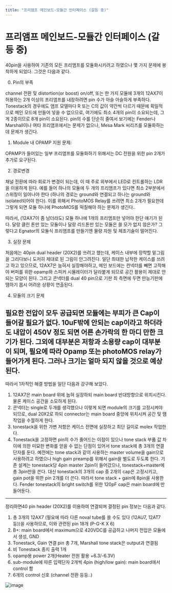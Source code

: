 ```yaml
---
title: "프리앰프 메인보드-모듈간 인터페이스 (갈등 중)"
---
```

# 프리앰프 메인보드-모듈간 인터페이스 (갈등 중)


40pin을 사용하여 기존의 모든 프리앰프를 모듈화시키려고 하였으나 몇 가지 문제에 봉착하게 되었다. 그것은 다음과 같다.

0) Pin의 부족

channel 전환 및 distortion(or boost) on/off, 또는 한 가지 모듈에 3개의 12AX7이 허용하는 2개 이상의 프리앰프를 내장하려면 pin 수가 아슬 아슬하게 부족하다. Tonestack의 경우에도 앰프 모델마다 R 또는 C의 값이 약간씩 다르기 때문에 획일적으로 메인 모드에 만들어 넣을 수 없으므로, 여기에도 최소 4개의 pin이 소요되는데, 그게 2종이므로 8개 pin이 소요된다. pin의 수를 단순히 줄여서 보기에는 Fender나 Marshall이나 여타 프리앰프에서는 문제가 없으나, Mesa Mark 씨리즈를 모듈화하는데 문제가 생긴다.

1) Module 내 OPAMP 지원 문제:

OPAMP가 들어있는 일부 프리앰프를 모듈화하기 위해서는 DC 전원을 위한 pin 2개가 추가로 요구된다.

2) 경로변경

채널 전환에 따라 회로가 변경이 되는데, 이 때 주로 외부에서 LED로 컨트롤하는 LDR을 이용하게 된다. 예를 들어 하나의 모듈에 두 개의 프리앰프가 있다면 최소 2부분에서 스위칭이 일어나야 한다 (하나의 경로는 ground와 연결되고 하나는 ground와 isolated되어야 한다). 이를 위해서 PhotoMOS Relay를 쓰려면 최소 2개가 필요한데 그렇게 되면 모듈 하나에 PhotoMOS를 떡칠해야 하는 문제가 생긴다..

따라서, (12AX7이 좀 남더라도) 모듈 하나에 1개의 프리앰프만 넣어야 한단 얘기가 된다. 달랑 클린 톤만 있는 모듈이나 달랑 리드톤만 있는 모듈은 쓸 모가 없지 않은가? 그렇다고 Egnator의 모듈식 프리앰프를 만들기엔 물량 자원 및 제조기술이 떨어진다.

3) 실장 문제

처음에는 40pin dual header (20X2)를 쓰려고 했는데, 케이스 내부에 장착할 밑그림을 그리다보니 도저히 제대로 된 그림이 안그려진다. 일단 최대한 납작한 케이스를 쓰려고 하고 있으므로, 12AX7은 눕혀서 실장해야하고, 메인 보드에는 컨넥터를 빼면 고작해야 버퍼를 위한 opamp와 스피커 시뮬레이터가 달라붙게 되므로 공간 활용이 제대로 안되는 모양이 된다. 그리고 콘넥터를 dual 40 pin으로 기판 최 측면에 두면 만능기판에 땜하기 몹시 어려운 상황이 연출된다.

4) 모듈의 크기 문제

필요한 전압이 모두 공급되면 모듈에는 부피가 큰 Cap이 들어갈 필요가 없다. 10uF밖에 안되는 cap이라고 하더라도 내압이 450V 정도 되면 어른 손가락의 한 마디 만한 크기가 된다. 그외에 대부분은 저항과 소용량 cap이 대부분이 되며, 필요에 따라 Opamp 또는 photoMOS relay가 들어가게 된다. 그러나 크기는 얼마 되지 않을 것으로 예상된다.
--------------------------
따라서 1차적인 해결 방법을 일단 다음과 강구해 보았다.
1) 12AX7은 main board 위에 눕혀 실장하되 main board 반대방향으로 위치시킨다. 물론 케이스 공간을 소모하게 된다.
2) 콘넥터는 single로 두개를 생각했으나 이렇게 되면 module의 크기를 고정시켜야 되므로, dual 20X2로 하되 connector는 main board 중앙에 위치시켜 공간 및 땜 작업을 수월하게 한다.
3) tonestack을 위한 가변 저항은 케이스 전면에 실장하고 최단 길이로 molex 작업한다.
4) Tonestack을 고정하면 pin의 수가 줄어드는 이점이 있으나 tone stack 부품 값 차이에 의한 미묘한 변화를 얻을 수 없는 단점이 있어서 tone stack에 총 3개의 연결단자를 둔다. 예전에는 tone stack과 같이 사용하는 master volume을 gain으로 사용하려고 하였으나 high gain preamp를 위해서 gain을 별도로 두도록 한다. 기존 설계는 tonestack당 4pin master 2pin이 들어갔으나, tonestack+master에 총 3pin만을 쓴다. 대신 tonestack의 3개의 cap 중 2개의 cap은 고정시키고, gain pot을 위한 pin 2개를 더 쓴다. 따라서 tone stack + gain에 8pin을 사용한다. Fender tonestack의 bright switch를 위한 120pF cap은 main board에 만들어둔다.
------------------------------
정리하면40 pin header (20X2)를 이용하여 연결되며 결정된 pin 정보는 다음과 같다.

1) 총 3개의 12AX7 (필요에 따라 다른 noval tube를 쓸 수도 있다 (12AU7, 12AT7 등))을 사용하므로, 이와 관련된 pin 18개 (P-G-K X 6)
2) B+: main board에서 maximum으로 420VDC를 공급하고 나머지 전압은 모듈에서 생성, GND
3) Tonestack, Gain 연결 pin 총 7개, Marshall tone stack은 output과 연결됨
4) 비 Tonestack 종지 출력 1개
4) opamp용 power 2개(Heater 전원 활용 +6.3/-6.3V)
5) sub-module에 따른 입력단자 2개씩 4pin (high/low gain): main board에서 control 함
6) 6개의 control 신호 (channel 전환 등등..)

![image](64295a01e845c1a4f04d7f37469cdb1e.png)


